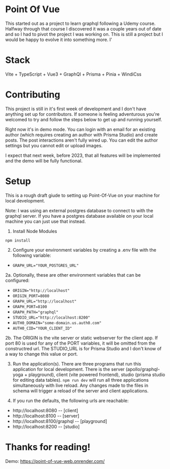 # Point Of Vue

This started out as a project to learn graphql following a Udemy course. Halfway through that 
course I discovered it was a couple years out of date and so I had to pivot the project I was 
working on. This is still a project but I would be happy to evolve it into something more. I'

# Stack

Vite + TypeScript + Vue3 + GraphQl + Prisma + Pinia + WindiCss

# Contributing

This project is still in it's first week of development and I don't have anything set up for 
contributors. If someone is feeling adventurous you're welcomed to try and follow the steps 
below to get up and running yourself.

Right now it's in demo mode. You can login with an email for an existing author (which requires creating an author with Prisma Studio) and create posts. The post interactions aren't fully wired up. You can edit the author settings but you cannot edit or upload images.

I expect that next week, before 2023, that all features will be implemented and the demo will be fully functional.

# Setup

This is a rough draft giude to setting up Point-Of-Vue on your machine for local development.

Note: I was using an external postgres database to connect to with the graphql server. If you 
have a postgres database available on your local machine you can just use that instead.

1. Install Node Modules

```
npm install
```

2. Configure your environment variables by creating a .env file with the following variable:
- `GRAPH_URL="YOUR_POSTGRES_URL"`

2a. Optionally, these are other environment variables that can be configured:
- `ORIGIN="http://localhost"`
- `ORIGIN_PORT=8080`
- `GRAPH_URL="http://localhost"`
- `GRAPH_PORT=8100`
- `GRAPH_PATH="graphql"`
- `STUDIO_URL="http://localhost:8200"`
- `AUTH0_DOMAIN="some-domain.us.auth0.com"`
- `AUTH0_CID="YOUR_CLIENT_ID"`

2b. The ORIGIN is the vite server or static webserver for the client app. If port 80 is used for any 
of the PORT variables, it will be omitted from the constructred url. The STUDIO_URL is for Prisma Studio 
and I don't know of a way to change this value or port.

3. Run the application(s). There are three programs that run this application for local development. There 
is the server (apollo/graphql-yoga + playground), client (vite powered frontend), studio (prisma studio for editing data tables). `npm run dev` will run all three applications simultaneously with live reload. Any changes made to the files in schema will trigger a reload of the server and client applications. 

4. If you run the defaults, the following urls are reachable:
- http://localhost:8080  -- [client]
- http://localhost:8100  -- [server]
- http://localhost:8100/graphql  -- [playground]
- http://localhost:8200  -- [studio]

# Thanks for reading!

Demo: https://point-of-vue-web.onrender.com/